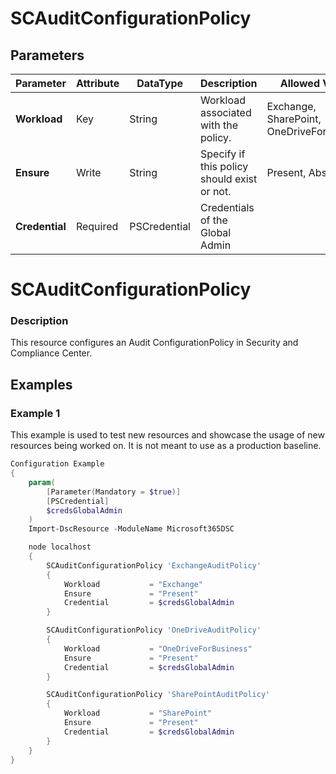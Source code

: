 ﻿# SCAuditConfigurationPolicy

## Parameters

| Parameter | Attribute | DataType | Description | Allowed Values |
| --- | --- | --- | --- | --- |
| **Workload** | Key | String | Workload associated with the policy. |Exchange, SharePoint, OneDriveForBusiness|
| **Ensure** | Write | String | Specify if this policy should exist or not. |Present, Absent|
| **Credential** | Required | PSCredential | Credentials of the Global Admin ||

# SCAuditConfigurationPolicy

### Description

This resource configures an Audit ConfigurationPolicy
in Security and Compliance Center.

## Examples

### Example 1

This example is used to test new resources and showcase the usage of new resources being worked on.
It is not meant to use as a production baseline.

```powershell
Configuration Example
{
    param(
        [Parameter(Mandatory = $true)]
        [PSCredential]
        $credsGlobalAdmin
    )
    Import-DscResource -ModuleName Microsoft365DSC

    node localhost
    {
        SCAuditConfigurationPolicy 'ExchangeAuditPolicy'
        {
            Workload           = "Exchange"
            Ensure             = "Present"
            Credential         = $credsGlobalAdmin
        }

        SCAuditConfigurationPolicy 'OneDriveAuditPolicy'
        {
            Workload           = "OneDriveForBusiness"
            Ensure             = "Present"
            Credential         = $credsGlobalAdmin
        }

        SCAuditConfigurationPolicy 'SharePointAuditPolicy'
        {
            Workload           = "SharePoint"
            Ensure             = "Present"
            Credential         = $credsGlobalAdmin
        }
    }
}
```

